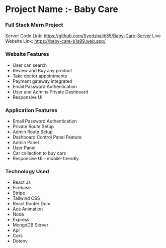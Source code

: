 # Project Name :- Baby Care

### Full Stack Mern Project
Server Code Link: https://github.com/Syedshajib55/Baby-Care-Server
Live Website Link: https://baby-care-b1a99.web.app/

### Website Features
* User can search
* Review and Buy any product
* Take doctor appointments
* Payment gateway integrated
* Email Password Authentication
* User and Admins Private Dashboard
* Responsive UI

### Application Features
* Email Password Authentication
* Private Route Setup
* Admin Route Setup
* Dashboard Control Panel Feature
* Admin Panel
* User Panel
* Car collection to buy cars
* Responsive UI - mobile-friendly.

### Technology Used
* React Js
* Firebase
* Stripe
* Tailwind CSS
* React Router Dom
* Aos Animation
* Node
* Express
* MongoDB Server
* Api
* Cors
* Dotenv
